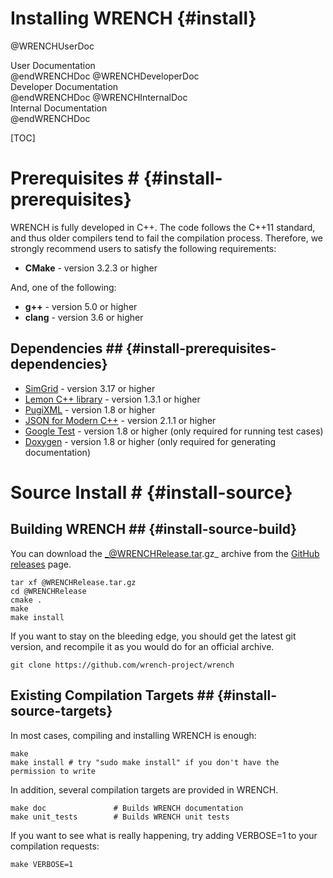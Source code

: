 Installing WRENCH                  {#install}
============

@WRENCHUserDoc <div class="doc-type">User Documentation</div> @endWRENCHDoc
@WRENCHDeveloperDoc  <div class="doc-type">Developer Documentation</div> @endWRENCHDoc
@WRENCHInternalDoc  <div class="doc-type">Internal Documentation</div> @endWRENCHDoc

[TOC]

# Prerequisites #                 {#install-prerequisites}

WRENCH is fully developed in C++. The code follows the C++11 standard, and thus older 
compilers tend to fail the compilation process. Therefore, we strongly recommend
users to satisfy the following requirements:

- **CMake** - version 3.2.3 or higher
  
And, one of the following:
- **g++** - version 5.0 or higher
- **clang** - version 3.6 or higher


## Dependencies ##                  {#install-prerequisites-dependencies}

- [SimGrid](http://simgrid.gforge.inria.fr/) - version 3.17 or higher
- [Lemon C++ library](http://lemon.cs.elte.hu/) - version 1.3.1 or higher 
- [PugiXML](http://pugixml.org/) - version 1.8 or higher 
- [JSON for Modern C++](https://github.com/nlohmann/json) - version 2.1.1 or higher 
- [Google Test](https://github.com/google/googletest) - version 1.8 or higher (only required for running test cases)
- [Doxygen](http://www.doxygen.org) - version 1.8 or higher (only required for generating documentation)


# Source Install #                  {#install-source}


## Building WRENCH ##               {#install-source-build}

You can download the _@WRENCHRelease.tar.gz_ archive from the 
[GitHub releases](https://github.com/wrench-project/wrench/releases) page. 

~~~~~~~~~~~~~{.sh}
tar xf @WRENCHRelease.tar.gz
cd @WRENCHRelease
cmake .
make
make install
~~~~~~~~~~~~~

If you want to stay on the bleeding edge, you should get the latest git version, and recompile it as you would do for an official archive.

~~~~~~~~~~~~~{.sh}
git clone https://github.com/wrench-project/wrench
~~~~~~~~~~~~~


## Existing Compilation Targets ##  {#install-source-targets}

In most cases, compiling and installing WRENCH is enough:

~~~~~~~~~~~~~{.sh}
make
make install # try "sudo make install" if you don't have the permission to write
~~~~~~~~~~~~~

In addition, several compilation targets are provided in WRENCH.

~~~~~~~~~~~~~{.sh}
make doc               # Builds WRENCH documentation
make unit_tests        # Builds WRENCH unit tests
~~~~~~~~~~~~~
 

If you want to see what is really happening, try adding VERBOSE=1 to your compilation requests:

~~~~~~~~~~~~~{.sh}
make VERBOSE=1
~~~~~~~~~~~~~

